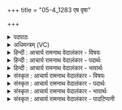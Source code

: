 +++
title = "05-4_1283 एष वृषा"

+++
<details><summary>पदपाठः</summary>

ए꣣षः꣢। वृ꣡षा꣢꣯। क꣡नि꣢꣯क्रदत्। द꣣श꣡भिः꣢। जा꣣मि꣡भिः꣢। य꣣तः꣢। अ꣣भि꣢। द्रो꣡णा꣢꣯नि। धा꣣वति। १२८३।
</details>

<details><summary>अधिमन्त्रम् (VC)</summary>

- पवमानः सोमः
- प्रियमेध आङ्गिरसः
- गायत्री
- षड्जः
</details>

<details><summary>हिन्दी : आचार्य रामनाथ वेदालंकार - विषयः</summary>

अगले मन्त्र में जीवात्मा का कर्तव्य वर्णित है।
</details>

<details><summary>हिन्दी : आचार्य रामनाथ वेदालंकार - पदार्थः</summary>

पदार्थान्वय -  (वृषा) बलवान् और (दशभिः जामिभिः) दस अंगुलियों से अर्थात् अंगुलियों के समान आपस में सम्बद्ध दस यम-नियमों से (यतः) नियन्त्रित हुआ (एषः) यह सोम जीवात्मा (द्रोणानि अभि) सांसारिक भोगों के प्रति (धावति) दौड़े ॥४॥
</details>

<details><summary>हिन्दी : आचार्य रामनाथ वेदालंकार - भावार्थः</summary>

भावार्थ -  सांसारिक भोगों में अति आसक्ति उचित नहीं है ॥४॥
</details>

<details><summary>संस्कृत : आचार्य रामनाथ वेदालंकार - विषयः</summary>

अथ जीवात्मनः कर्तव्यमाह।
</details>

<details><summary>संस्कृत : आचार्य रामनाथ वेदालंकार - पदार्थः</summary>

पदार्थान्वय -  (वृषा) बलवान्, (दशभिः जामिभिः) दशभिः अङ्गुलिभिः,अङ्गुलिवत् परस्परसम्बद्धैः दशभिः यमनियमैः(यतः)नियन्त्रितः (एषः) अयं सोमः जीवात्मा (द्रोणानि अभि) सांसारिकान् भोगान् प्रति (धावति) धावेत्[विध्यर्थे लेट्]॥४॥
</details>

<details><summary>संस्कृत : आचार्य रामनाथ वेदालंकार - भावार्थः</summary>

भावार्थ -  सांसारिकेषु भोगेष्वत्यासक्तिर्नोचिता ॥४॥
</details>

<details><summary>संस्कृत : आचार्य रामनाथ वेदालंकार - पादटिप्पनी</summary>

टिप्पनी -   १. ऋ० ९।२८।४।
</details>